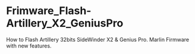 # Frimware_Flash-Artillery_X2_GeniusPro
How to Flash Artillery 32bits SideWinder X2 &amp; Genius Pro. Marlin Firmware with new features.
